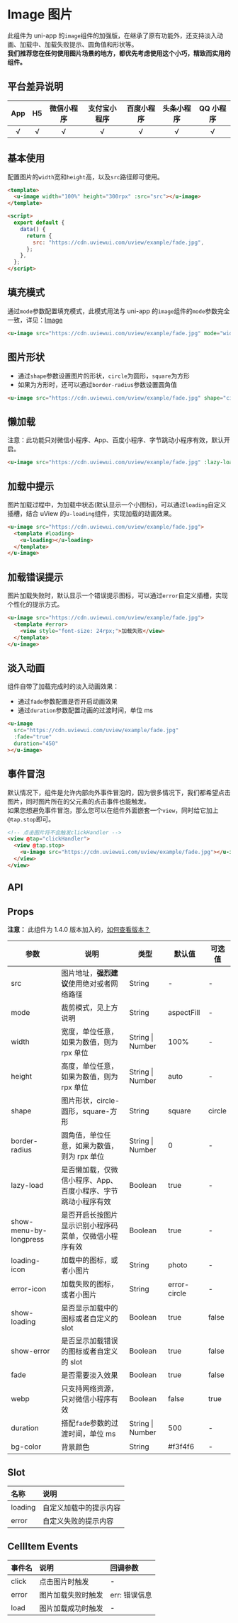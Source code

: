 # Image 图片 <to-api/>

<demo-model url="/pages/componentsB/image/index"></demo-model>

此组件为 uni-app 的`image`组件的加强版，在继承了原有功能外，还支持淡入动画、加载中、加载失败提示、圆角值和形状等。  
**我们推荐您在任何使用图片场景的地方，都优先考虑使用这个小巧，精致而实用的组件。**

## 平台差异说明

| App | H5  | 微信小程序 | 支付宝小程序 | 百度小程序 | 头条小程序 | QQ 小程序 |
| :-: | :-: | :--------: | :----------: | :--------: | :--------: | :-------: |
|  √  |  √  |     √      |      √       |     √      |     √      |     √     |

## 基本使用

配置图片的`width`宽和`height`高，以及`src`路径即可使用。

```html
<template>
  <u-image width="100%" height="300rpx" :src="src"></u-image>
</template>

<script>
  export default {
    data() {
      return {
        src: "https://cdn.uviewui.com/uview/example/fade.jpg",
      };
    },
  };
</script>
```

## 填充模式

通过`mode`参数配置填充模式，此模式用法与 uni-app 的`image`组件的`mode`参数完全一致，详见：[Image](https://uniapp.dcloud.io/component/image)

```html
<u-image src="https://cdn.uviewui.com/uview/example/fade.jpg" mode="widthFix"></u-image>
```

## 图片形状

- 通过`shape`参数设置图片的形状，`circle`为圆形，`square`为方形
- 如果为方形时，还可以通过`border-radius`参数设置圆角值

```html
<u-image src="https://cdn.uviewui.com/uview/example/fade.jpg" shape="circle"></u-image>
```

## 懒加载

注意：此功能只对微信小程序、App、百度小程序、字节跳动小程序有效，默认开启。

```html
<u-image src="https://cdn.uviewui.com/uview/example/fade.jpg" :lazy-load="true"></u-image>
```

## 加载中提示

图片加载过程中，为加载中状态(默认显示一个小图标)，可以通过`loading`自定义插槽，结合 uView 的`u-loading`组件，实现加载的动画效果。

```html
<u-image src="https://cdn.uviewui.com/uview/example/fade.jpg">
  <template #loading>
    <u-loading></u-loading>
  </template>
</u-image>
```

## 加载错误提示

图片加载失败时，默认显示一个错误提示图标，可以通过`error`自定义插槽，实现个性化的提示方式。

```html
<u-image src="https://cdn.uviewui.com/uview/example/fade.jpg">
  <template #error>
    <view style="font-size: 24rpx;">加载失败</view>
  </template>
</u-image>
```

## 淡入动画

组件自带了加载完成时的淡入动画效果：

- 通过`fade`参数配置是否开启动画效果
- 通过`duration`参数配置动画的过渡时间，单位 ms

```html
<u-image
  src="https://cdn.uviewui.com/uview/example/fade.jpg"
  :fade="true"
  duration="450"
></u-image>
```

## 事件冒泡

默认情况下，组件是允许内部向外事件冒泡的，因为很多情况下，我们都希望点击图片，同时图片所在的父元素的点击事件也能触发。  
如果您想避免事件冒泡，那么您可以在组件外面嵌套一个`view`，同时给它加上`@tap.stop`即可。

```html
<!-- 点击图片将不会触发clickHandler -->
<view @tap="clickHandler">
  <view @tap.stop>
    <u-image src="https://cdn.uviewui.com/uview/example/fade.jpg"></u-image>
  </view>
</view>
```

## API

## Props

**注意：** 此组件为 1.4.0 版本加入的，[如何查看版本？](/components/install.html)

| 参数                            | 说明                                                          | 类型             | 默认值       | 可选值 |
| ------------------------------- | ------------------------------------------------------------- | ---------------- | ------------ | ------ |
| src                             | 图片地址，**强烈建议**使用绝对或者网络路径                    | String           | -            | -      |
| mode                            | 裁剪模式，见上方说明                                          | String           | aspectFill   | -      |
| width                           | 宽度，单位任意，如果为数值，则为 rpx 单位                     | String \| Number | 100%         | -      |
| height                          | 高度，单位任意，如果为数值，则为 rpx 单位                     | String \| Number | auto         | -      |
| shape                           | 图片形状，circle-圆形，square-方形                            | String           | square       | circle |
| border-radius                   | 圆角值，单位任意，如果为数值，则为 rpx 单位                   | String \| Number | 0            | -      |
| lazy-load                       | 是否懒加载，仅微信小程序、App、百度小程序、字节跳动小程序有效 | Boolean          | true         | -      |
| show-menu-by-longpress          | 是否开启长按图片显示识别小程序码菜单，仅微信小程序有效        | Boolean          | true         | -      |
| loading-icon                    | 加载中的图标，或者小图片                                      | String           | photo        | -      |
| error-icon                      | 加载失败的图标，或者小图片                                    | String           | error-circle | -      |
| show-loading                    | 是否显示加载中的图标或者自定义的 slot                         | Boolean          | true         | false  |
| show-error                      | 是否显示加载错误的图标或者自定义的 slot                       | Boolean          | true         | false  |
| fade                            | 是否需要淡入效果                                              | Boolean          | true         | false  |
| webp                            | 只支持网络资源，只对微信小程序有效                            | Boolean          | false        | true   |
| duration                        | 搭配`fade`参数的过渡时间，单位 ms                             | String \| Number | 500          | -      |
| bg-color | 背景颜色                                                      | String           | #f3f4f6      | -      |

## Slot

| 名称    | 说明                   |
| :------ | :--------------------- |
| loading | 自定义加载中的提示内容 |
| error   | 自定义失败的提示内容   |

## CellItem Events

| 事件名 | 说明               | 回调参数      |
| :----- | :----------------- | :------------ |
| click  | 点击图片时触发     | -             |
| error  | 图片加载失败时触发 | err: 错误信息 |
| load   | 图片加载成功时触发 | -             |

<style scoped>
h3[id=slot] + table thead tr th:nth-child(2){
	width: 50%;
}
</style>
